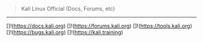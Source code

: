 > Kali Linux Official (Docs, Forums, etc)
-------------------------------------------------------------------------------------------------
[]!(https://docs.kali.org)
[]!(https://forums.kali.org)
[]!(https://tools.kali.org)
[]!(https://bugs.kali.org)
[]!(https://kali.training)

